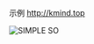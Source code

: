 示例 http://kmind.top

![SIMPLE SO](https://github.com/fengxin930926134/simple-search/blob/master/exhibition.png)
